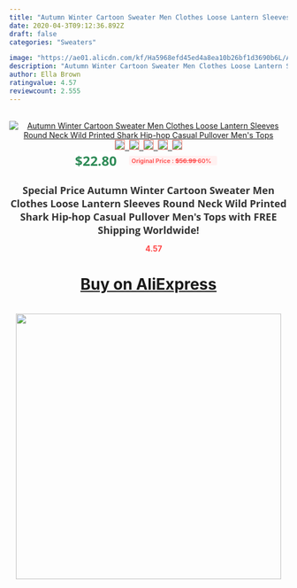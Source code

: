 ```yaml
---
title: "Autumn Winter Cartoon Sweater Men Clothes Loose Lantern Sleeves Round Neck Wild Printed Shark Hip-hop Casual Pullover Men's Tops"
date: 2020-04-3T09:12:36.892Z
draft: false
categories: "Sweaters"

image: "https://ae01.alicdn.com/kf/Ha5968efd45ed4a8ea10b26bf1d3690b6L/Autumn-Winter-Cartoon-Sweater-Men-Clothes-Loose-Lantern-Sleeves-Round-Neck-Wild-Printed-Shark-Hip-hop.jpg"
description: "Autumn Winter Cartoon Sweater Men Clothes Loose Lantern Sleeves Round Neck Wild Printed Shark Hip-hop Casual Pullover Men's Tops"
author: Ella Brown
ratingvalue: 4.57
reviewcount: 2.555
---
```

<br>
<div style="text-align: center;">
<a href="https://s.click.aliexpress.com/e/_AblR7B" target="_blank" rel="nofollow noopener noreferrer"><img alt="Autumn Winter Cartoon Sweater Men Clothes Loose Lantern Sleeves Round Neck Wild Printed Shark Hip-hop Casual Pullover Men's Tops" class="magnifier-image" src="https://ae01.alicdn.com/kf/Ha5968efd45ed4a8ea10b26bf1d3690b6L/Autumn-Winter-Cartoon-Sweater-Men-Clothes-Loose-Lantern-Sleeves-Round-Neck-Wild-Printed-Shark-Hip-hop.jpg_640x640.jpg">
<br>
<img style="border:1px solid salmon" src="https://ae01.alicdn.com/kf/Ha5968efd45ed4a8ea10b26bf1d3690b6L/Autumn-Winter-Cartoon-Sweater-Men-Clothes-Loose-Lantern-Sleeves-Round-Neck-Wild-Printed-Shark-Hip-hop.jpg_120x120.jpg">&nbsp;&nbsp;<img style="border:1px solid salmon" src="https://ae01.alicdn.com/kf/H0219aa4006a846f881bfc94eee1804f6u/Autumn-Winter-Cartoon-Sweater-Men-Clothes-Loose-Lantern-Sleeves-Round-Neck-Wild-Printed-Shark-Hip-hop.jpg_120x120.jpg">&nbsp;&nbsp;<img style="border:1px solid salmon" src="https://ae01.alicdn.com/kf/Hceea0ec1d9e040748a6751016709a268m/Autumn-Winter-Cartoon-Sweater-Men-Clothes-Loose-Lantern-Sleeves-Round-Neck-Wild-Printed-Shark-Hip-hop.jpg_120x120.jpg">&nbsp;&nbsp;<img style="border:1px solid salmon" src="https://ae01.alicdn.com/kf/H5fe89e75885f4be8adee6c814ebe548dE/Autumn-Winter-Cartoon-Sweater-Men-Clothes-Loose-Lantern-Sleeves-Round-Neck-Wild-Printed-Shark-Hip-hop.jpg_120x120.jpg">&nbsp;&nbsp;<img style="border:1px solid salmon" src="https://ae01.alicdn.com/kf/H2d4dd746e74c4c8bb0c9669e5aa353c6E/Autumn-Winter-Cartoon-Sweater-Men-Clothes-Loose-Lantern-Sleeves-Round-Neck-Wild-Printed-Shark-Hip-hop.jpg_120x120.jpg"></a></div><br0>
<div style="text-align: center;"><span style="background-color: white; border: 0px; box-sizing: border-box; color: seagreen; display: inline-block; font-family: &quot;open sans&quot; , &quot;arial&quot; , &quot;helvetica&quot; , sans-serif , &quot;heiti&quot;; font-size: 24px; font-stretch: inherit; font-weight: 700; line-height: inherit; margin: 0px 10px 0px 0px; padding: 0px; vertical-align: middle;">$22.80 </span>
<span style="background: rgb(255 , 241 , 241); border-radius: 3px; border: 0px; box-sizing: border-box; color: #ff4747; display: inline-block; font-family: inherit; font-size: 12px; font-stretch: inherit; font-style: inherit; font-variant: inherit; font-weight: 600; line-height: inherit; margin: 0px; padding: 2px 5px; transform: scale(0.9); vertical-align: middle;">Original Price : <b style="text-decoration: line-through;">$56.99 </b> 60%&nbsp;&nbsp;</span></div>
<h1 style="color: #333333; display: inline-block; font-family: &quot;open sans&quot; , &quot;arial&quot; , &quot;helvetica&quot; , sans-serif , &quot;heiti&quot;; font-size: 18px; font-stretch: inherit; font-weight: 700; text-align: center;">Special Price Autumn Winter Cartoon Sweater Men Clothes Loose Lantern Sleeves Round Neck Wild Printed Shark Hip-hop Casual Pullover Men's Tops with FREE Shipping Worldwide!</h1>
<div style="color: #ff4747; text-align: center;">
<img src="https://4.bp.blogspot.com/-M0ZcTcb-5uY/XleCXlxnR4I/AAAAAAAAAEc/OrjgMkXV1oMQFaCRZj5HQwOCBcu3w1FegCPcBGAYYCw/s1600/star.png" style="height: 15px;">&nbsp;<b>4.57</b></div>
<div class="button_cont" align="center"><a class="buynow_a" href="https://s.click.aliexpress.com/e/_AblR7B" target="_blank" rel="nofollow noopener noreferrer"><H1>Buy on AliExpress</H1></a></div><br>
<div class="separator" style="clear: both; text-align: center;">
<img src="https://lh3.googleusercontent.com/-pTy5HemUv9M/XlePHvY0dAI/AAAAAAAAAE4/0nX5iRUoIWY8eMW9Dpxeirr157OZliDIgCLcBGAsYHQ/s1600/badge.gif" width="480">
</div>
